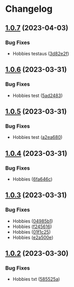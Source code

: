 # Changelog

## [1.0.7](https://github.com/terovirtanen/test-release-please-action/compare/hobbies-v1.0.6...hobbies-v1.0.7) (2023-04-03)


### Bug Fixes

* Hobbies testaus ([3d82e2f](https://github.com/terovirtanen/test-release-please-action/commit/3d82e2f733cc41518aca4f7834f22a72c85d38a4))

## [1.0.6](https://github.com/terovirtanen/test-release-please-action/compare/hobbies-v1.0.5...hobbies-v1.0.6) (2023-03-31)


### Bug Fixes

* Hobbies test ([5ad2483](https://github.com/terovirtanen/test-release-please-action/commit/5ad2483a534c00485c33b77c77a84d327e219469))

## [1.0.5](https://github.com/terovirtanen/test-release-please-action/compare/hobbies-v1.0.4...hobbies-v1.0.5) (2023-03-31)


### Bug Fixes

* Hobbies test ([a2ea680](https://github.com/terovirtanen/test-release-please-action/commit/a2ea6801af500c97bff5e917f11105a76f5e52e4))

## [1.0.4](https://github.com/terovirtanen/test-release-please-action/compare/hobbies-v1.0.3...hobbies-v1.0.4) (2023-03-31)


### Bug Fixes

* Hobbies ([6fa646c](https://github.com/terovirtanen/test-release-please-action/commit/6fa646c966a0af41dc9226af0d802cf7ab492a4b))

## [1.0.3](https://github.com/terovirtanen/test-release-please-action/compare/hobbies-v1.0.2...hobbies-v1.0.3) (2023-03-31)


### Bug Fixes

* Hobbies ([04985b1](https://github.com/terovirtanen/test-release-please-action/commit/04985b160884e52836b970b164221735f882a3c3))
* Hobbies ([f245616](https://github.com/terovirtanen/test-release-please-action/commit/f245616c8cd949900f3131d8c0ef6f4a2b8c93a9))
* Hobbies ([01f1c25](https://github.com/terovirtanen/test-release-please-action/commit/01f1c251faebe78865790a031840179799393a29))
* Hobbies ([e2a500e](https://github.com/terovirtanen/test-release-please-action/commit/e2a500e0d07d943679de199cf1437e8e1c75eee7))

## [1.0.2](https://github.com/terovirtanen/test-release-please-action/compare/hobbies-v1.0.1...hobbies-v1.0.2) (2023-03-30)


### Bug Fixes

* Hobbies txt ([585525a](https://github.com/terovirtanen/test-release-please-action/commit/585525a6050fe3e030f5b8e883a407704b77e1ce))
